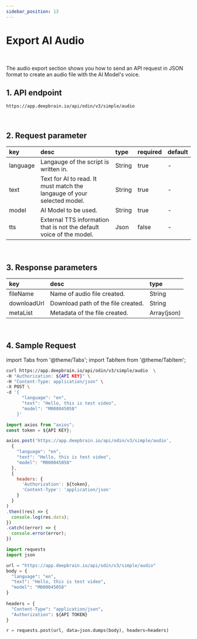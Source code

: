 ```yaml
---
sidebar_position: 13
---
```


# Export AI Audio

<br/>

The audio export section shows you how to send an API request in JSON format to create an audio file with the AI Model's voice.

## 1. API endpoint

```http
https://app.deepbrain.io/api/odin/v3/simple/audio
```

<br/>

## 2. Request parameter

|key|desc|type|required|default|
|:---|:---|:---|:---|:---|
|language|Langauge of the script is written in.|String|true|-|
|text|Text for AI to read. It must match the langauge of your selected model.|String|true|-|
|model|AI Model to be used.|String|true|-|
|tts|External TTS information that is not the default voice of the model.|Json|false|-|

<br/>

## 3. Response parameters

|key|desc|type|
|:---|:---|:---|
|fileName|Name of audio file created.|String|
|downloadUrl|Download path of the file created.|String|
|metaList|Metadata of the file created.|Array(json)|

<br/>

## 4. Sample Request

import Tabs from '@theme/Tabs';
import TabItem from '@theme/TabItem';

<Tabs>
<TabItem value="curl" label="cURL">

```bash
curl https://app.deepbrain.io/api/odin/v3/simple/audio  \
-H "Authorization: ${API KEY}" \
-H "Content-Type: application/json" \
-X POST \
-d '{
      "language": "en",
      "text": "Hello, this is test video",
      "model": "M000045058"
    }'
```

</TabItem>
<TabItem value="js" label="Node.js">

```js
import axios from "axios";
const token = ${API KEY};

axios.post('https://app.deepbrain.io/api/odin/v3/simple/audio', 
  {
    "language": "en",
    "text": "Hello, this is test video",
    "model": "M000045058"
  }, 
  {
    headers: {
      'Authorization': ${token},
      'Content-Type': 'application/json'
    }
  }
)
.then((res) => {
  console.log(res.data);
})
.catch((error) => {
  console.error(error);
})
```

</TabItem>
<TabItem value="py" label="Python">

```py
import requests
import json

url = "https://app.deepbrain.io/api/odin/v3/simple/audio"
body = {
  "language": "en",
  "text": "Hello, this is test video",
  "model": "M000045058"
}
    
headers = {
  "Content-Type": "application/json",
  "Authorization": ${API TOKEN}
}

r = requests.post(url, data=json.dumps(body), headers=headers)
```

</TabItem>
</Tabs>
